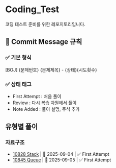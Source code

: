 # Coding_Test
코딩 테스트 준비를 위한 레포지토리입니다.

## 📑 Commit Message 규칙
### ✅ 기본 형식
[BOJ] {문제번호} {문제제목} - {상태}{시도횟수}

### ✅ 상태 태그
- First Attempt : 처음 풀이  
- Review : 다시 복습 차원에서 풀이  
- Note Added : 풀이 설명, 주석 추가  


## 유형별 풀이
### 자료구조
- [10828 Stack](https://www.acmicpc.net/problem/10828) | 📅 2025-09-04 | ✅ First Attempt
- [10845 Queue](https://www.acmicpc.net/problem/10845) | 📅 2025-09-05 | ✅ First Attempt
